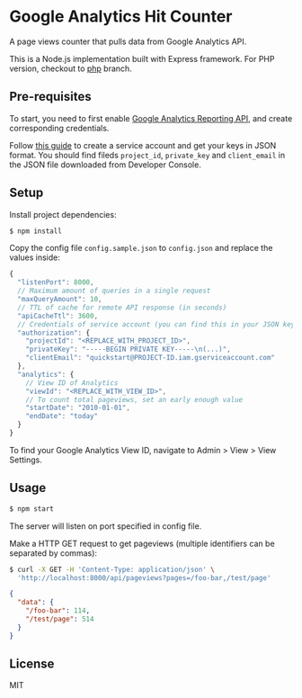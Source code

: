 # Google Analytics Hit Counter

A page views counter that pulls data from Google Analytics API.

This is a Node.js implementation built with Express framework. For PHP version, checkout to [php](https://github.com/printempw/google-analytics-hit-counter/tree/php) branch.

## Pre-requisites

To start, you need to first enable [Google Analytics Reporting API](https://developers.google.com/analytics/devguides/reporting/core/v4), and create corresponding credentials.

Follow [this guide](https://developers.google.com/analytics/devguides/reporting/core/v4/quickstart/service-py#1_enable_the_api) to create a service account and get your keys in JSON format. You should find fileds `project_id`, `private_key` and `client_email` in the JSON file downloaded from Developer Console.

## Setup

Install project dependencies:

```sh
$ npm install
```

Copy the config file `config.sample.json` to `config.json` and replace the values inside:

```js
{
  "listenPort": 8000,
  // Maximum amount of queries in a single request
  "maxQueryAmount": 10,
  // TTL of cache for remote API response (in seconds)
  "apiCacheTtl": 3600,
  // Credentials of service account (you can find this in your JSON key file)
  "authorization": {
    "projectId": "<REPLACE_WITH_PROJECT_ID>",
    "privateKey": "-----BEGIN PRIVATE KEY-----\n(...)",
    "clientEmail": "quickstart@PROJECT-ID.iam.gserviceaccount.com"
  },
  "analytics": {
    // View ID of Analytics
    "viewId": "<REPLACE_WITH_VIEW_ID>",
    // To count total pageviews, set an early enough value
    "startDate": "2010-01-01",
    "endDate": "today"
  }
}
```

To find your Google Analytics View ID, navigate to Admin > View > View Settings.

## Usage

```sh
$ npm start
```

The server will listen on port specified in config file.

Make a HTTP GET request to get pageviews (multiple identifiers can be separated by commas):

```sh
$ curl -X GET -H 'Content-Type: application/json' \
  'http://localhost:8000/api/pageviews?pages=/foo-bar,/test/page'
```

```json
{
  "data": {
    "/foo-bar": 114,
    "/test/page": 514
  }
}
```

## License

MIT

